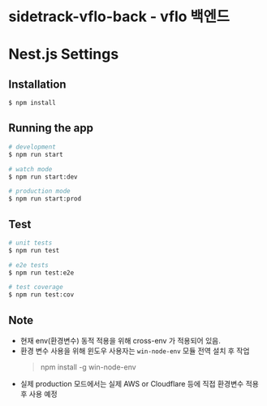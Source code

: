 # sidetrack-vflo-back - vflo 백엔드


# Nest.js Settings
## Installation

```bash
$ npm install
```

## Running the app

```bash
# development
$ npm run start

# watch mode
$ npm run start:dev

# production mode
$ npm run start:prod
```

## Test

```bash
# unit tests
$ npm run test

# e2e tests
$ npm run test:e2e

# test coverage
$ npm run test:cov
```

## Note

- 현재 env(환경변수) 동적 적용을 위해 cross-env 가 적용되어 있음.
- 환경 변수 사용을 위해 윈도우 사용자는 `win-node-env` 모듈 전역 설치 후 작업
  > npm install -g win-node-env
- 실제 production 모드에서는 실제 AWS or Cloudflare 등에 직접 환경변수 적용 후 사용 예정